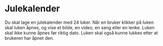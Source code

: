 # Julekalender

Du skal lage en julekalender med 24 luker. Når en bruker klikker på luken skal luken åpnes, og vise et bilde, en video, en sang eller en lenke. Luken skal ikke kunne åpnes før riktig dato. Luken skal også kunne lukkes etter at brukeren har åpnet den.

